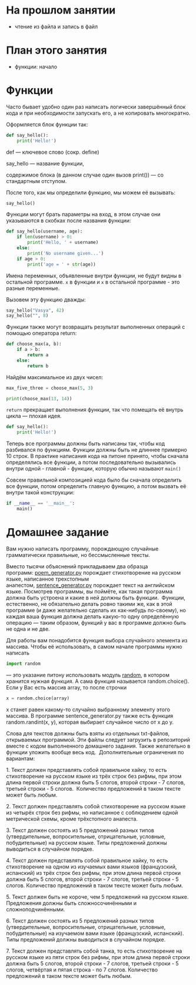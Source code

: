 # На прошлом занятии
* чтение из файла и запись в файл


# План этого занятия
* функции: начало


# Функции

Часто бывает удобно один раз написать логически завершённый блок кода и при необходимости запускать его, а не копировать многократно.

Оформляется блок функции так:


```python
def say_hello():
    print('Hello!')
```

def — ключевое слово (сокр. define)

say_hello — название функции,

содержимое блока (в данном случае один вызов print()) — со стандартным отступом.


После того, как мы определили функцию, мы можем её вызывать:

```python
say_hello()
```


Функции могут брать параметры на вход, в этом случае  они указываются в скобках после названия функции:

```python
def say_hello(username, age):
	if len(username) > 0:
		print('Hello, ' + username)
	else:
		print('No username given...')
	if age > 0:
		print('age = ' + str(age))
```

Имена переменных, объявленные внутри функции, не будут видны в остальной программе. ```x``` в функции и ```x``` в остальной программе - это разные переменные.

Вызовем эту функцию дважды:

```python
say_hello("Vasya", 42)
say_hello("", 8)
```


Функции также могут возвращать результат выполненных операций с помощью оператора return:

```python
def choose_max(a, b):
	if a > b:
		return a
	else:
		return b
```


Найдём максимальное из двух чисел:

```python
max_five_three = choose_max(5, 3)

print(choose_max(13, 14))
```

```return``` прекращает выполнения функции, так что помещать её внутрь цикла — плохая идея.

```python
def say_hello():
    print('Hello!')
```

Теперь все программы должны быть написаны так, чтобы код разбивался по функциям. Функции должны быть не длиннее примерно 10 строк. В практике написания кода на питоне принято, чтобы сначала определялись все функции, а потом последовательно вызывались внутри одной - главной - функции, которую обычно называют ```main()```

Совсем правильной композицией кода было бы сначала определить все функции, потом определить главную функцию, а потом вызвать её внутри такой конструкции:

```python
if __name__ == '__main__':
    main()
```



# Домашнее задание

Вам нужно написать программу, порождающую случайные грамматически правильные, но бессмысленные тексты.  

Вместо тысячи объяснений прикладываем два образца программ: [poem_generator.py](https://github.com/morgan1189/HSE-Programming/blob/master/poem_generator.py) порождает стихотворение на русском языке, написанное трехстопным анапестом, [sentence_generator.py](https://github.com/morgan1189/HSE-Programming/blob/master/sentence_generator.py) порождает текст на английском языке. Посмотрев программы, вы поймёте, как такая программа должна быть устроена и какие в ней должны быть функции.  Функции, естественно, не обязательно делать ровно такими же, как в этой программе (и даже желательно сделать их как-нибудь по-своему), но каждая ваша функция должна делать какую-то одну определённую операцию — таким образом, функций у вас в программе должно быть не одна и не две. 

Для работы вам понадобится функция выбора случайного элемента из массива. Чтобы её использовать, в самом начале программы нужно написать

```python
import random
```

— это указание питону использовать модуль [random](https://docs.python.org/3/library/random.html), в котором хранится нужная функция. А сама функция называется random.choice(). Если у Вас есть массив array, то после строчки

```python
x = random.choice(array)
```

x станет равен какому-то случайно выбранному элементу этого массива. В программе sentence_generator.py также есть функция random.randint(x, y), которая выбирает случайное число от x до y.

Слова для текстов должны быть взяты из отдельных txt-файлов, открываемых программой. Эти файлы следует загрузить в репозиторий вместе с кодом выполненного домашнего задания. Также желательно в функции уложить вообще весь код.  Дополнительные ограничения по вариантам:  

1. Текст должен представлять собой правильное хайку, то есть стихотворение на русском языке из трёх строк без рифмы, при этом длина первой строки должна быть 5 слогов, второй строки - 7 слогов, третьей строки - 5 слогов.  Количество предложений в таком тексте может быть любым. 

2. Текст должен представлять собой стихотворение на русском языке из четырёх строк без рифмы, но написанное с соблюдением одной метрической схемы, кроме трёхстопного анапеста. 

3. Текст должен состоять из 5 предложений разных типов (утвердительные, вопросительные, отрицательные, условные, побудительные) на русском языке. Типы предложений должны выводиться в случайном порядке. 

4. Текст должен представлять собой правильное хайку, то есть стихотворение на одном из изучаемых вами языков (французский, испанский) из трёх строк без рифмы, при этом длина первой строки должна быть 5 слогов, второй строки - 7 слогов, третьей строки - 5 слогов. Количество предложений в таком тексте может быть любым. 

5. Текст должен быть не короче, чем 5 предложений на русском языке. Предложения должны быть сложносочинёнными и сложноподчинёнными. 

6. Текст должен состоять из 5 предложений разных типов (утвердительные, вопросительные, отрицательные, условные, побудительные) на изучаемом вами языке (французский, испанский). Типы предложений должны выводиться в случайном порядке. 

7. Текст должен представлять собой танка, то есть стихотворение на русском языке из пяти строк без рифмы, при этом длина первой строки должна быть 5 слогов, второй строки - 7 слогов, третьей строки - 5 слогов, четвёртая и пятая строка - по 7 слогов. Количество предложений в таком тексте может быть любым. 